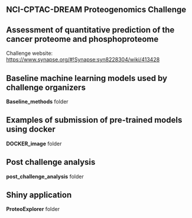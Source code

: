 ## NCI-CPTAC-DREAM Proteogenomics Challenge
## Assessment of quantitative prediction of the cancer proteome and phosphoproteome

Challenge website: https://www.synapse.org/#!Synapse:syn8228304/wiki/413428

## Baseline machine learning models used by challenge organizers

**Baseline_methods** folder

## Examples of submission of pre-trained models using docker

**DOCKER_image** folder

## Post challenge analysis

**post_challenge_analysis** folder 


## Shiny application

**ProteoExplorer** folder 
